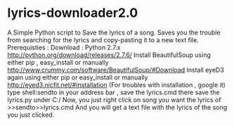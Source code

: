 lyrics-downloader2.0
====================

A Simple Python script to Save the lyrics of a song. Saves you the trouble from searching for the lyrics and copy-pasting it to a new text file. 
Prerequisties :
Download : Python 2.7.x  http://python.org/download/releases/2.7.6/
Install BeautifulSoup using either pip , easy_install or  manually http://www.crummy.com/software/BeautifulSoup/#Download 
Install eyeD3 again using either pip or easy_install or manually http://eyed3.nicfit.net/#installation
(For troubles with installation , google it)
type shell:sendto in your address bar , save the lyrics.cmd there
save the lyrics.py under C:/
Now, you just right click on song you want the lyrics of >>sendto>>lyrics.cmd
And you will get a text file with the lyrics of the song you just clicked.
